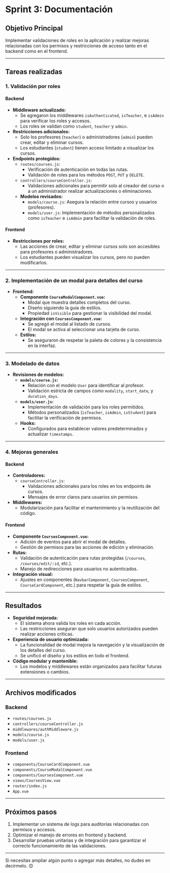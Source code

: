 
# Sprint 3: Documentación

## **Objetivo Principal**

Implementar validaciones de roles en la aplicación y realizar mejoras relacionadas con los permisos y restricciones de acceso tanto en el backend como en el frontend.

---

## **Tareas realizadas**

### 1. **Validación por roles**

#### Backend

* **Middleware actualizado:**
  * Se agregaron los middlewares `isAuthenticated`, `isTeacher`, e `isAdmin` para verificar los roles y accesos.
  * Los roles se validan como `student`, `teacher` y `admin`.
* **Restricciones adicionales:**
  * Solo los profesores (`teacher`) o administradores (`admin`) pueden crear, editar y eliminar cursos.
  * Los estudiantes (`student`) tienen acceso limitado a visualizar los cursos.
* **Endpoints protegidos:**
  * `routes/courses.js`:
    * Verificación de autenticación en todas las rutas.
    * Validación de roles para los métodos `POST`, `PUT` y `DELETE`.
  * `controllers/courseController.js`:
    * Validaciones adicionales para permitir solo al creador del curso o a un administrador realizar actualizaciones o eliminaciones.
  * **Modelos revisados:**
    * `models/course.js`: Asegura la relación entre cursos y usuarios (profesores).
    * `models/user.js`: Implementación de métodos personalizados como `isTeacher` e `isAdmin` para facilitar la validación de roles.

#### Frontend

* **Restricciones por roles:**
  * Las acciones de crear, editar y eliminar cursos solo son accesibles para profesores o administradores.
  * Los estudiantes pueden visualizar los cursos, pero no pueden modificarlos.

---

### 2. **Implementación de un modal para detalles del curso**

* **Frontend:**
  * **Componente `CourseModalComponent.vue`:**
    * Modal que muestra detalles completos del curso.
    * Diseño siguiendo la guía de estilos.
    * Propiedad `isVisible` para gestionar la visibilidad del modal.
  * **Integración con `CoursesComponent.vue`:**
    * Se agregó el modal al listado de cursos.
    * El modal se activa al seleccionar una tarjeta de curso.
  * **Estilos:**
    * Se aseguraron de respetar la paleta de colores y la consistencia en la interfaz.

---

### 3. **Modelado de datos**

* **Revisiones de modelos:**
  * **`models/course.js`:**
    * Relación con el modelo `User` para identificar al profesor.
    * Validación estricta de campos como `modality`, `start_date`, y `duration_days`.
  * **`models/user.js`:**
    * Implementación de validación para los roles permitidos.
    * Métodos personalizados (`isTeacher`, `isAdmin`, `isStudent`) para facilitar la verificación de permisos.
  * **Hooks:**
    * Configurados para establecer valores predeterminados y actualizar `timestamps`.

---

### 4. **Mejoras generales**

#### Backend

* **Controladores:**
  * `courseController.js`:
    * Validaciones adicionales para los roles en los endpoints de cursos.
    * Mensajes de error claros para usuarios sin permisos.
* **Middlewares:**
  * Modularización para facilitar el mantenimiento y la reutilización del código.

#### Frontend

* **Componente `CoursesComponent.vue`:**
  * Adición de eventos para abrir el modal de detalles.
  * Gestión de permisos para las acciones de edición y eliminación.
* **Rutas:**
  * Validación de autenticación para rutas protegidas (`/courses`, `/courses/edit/:id`, etc.).
  * Manejo de redirecciones para usuarios no autenticados.
* **Integración visual:**
  * Ajustes en componentes (`NavbarComponent`, `CoursesComponent`, `CourseCardComponent`, etc.) para respetar la guía de estilos.

---

## **Resultados**

* **Seguridad mejorada:**
  * El sistema ahora valida los roles en cada acción.
  * Las restricciones aseguran que solo usuarios autorizados pueden realizar acciones críticas.
* **Experiencia de usuario optimizada:**
  * La funcionalidad de modal mejora la navegación y la visualización de los detalles del curso.
  * Se unificó el diseño y los estilos en todo el frontend.
* **Código modular y mantenible:**
  * Los modelos y middlewares están organizados para facilitar futuras extensiones o cambios.

---

## **Archivos modificados**

### Backend

* `routes/courses.js`
* `controllers/courseController.js`
* `middlewares/authMiddleware.js`
* `models/course.js`
* `models/user.js`

### Frontend

* `components/CourseCardComponent.vue`
* `components/CourseModalComponent.vue`
* `components/CoursesComponent.vue`
* `views/CoursesView.vue`
* `router/index.js`
* `App.vue`

---

## **Próximos pasos**

1. Implementar un sistema de logs para auditorías relacionadas con permisos y accesos.
2. Optimizar el manejo de errores en frontend y backend.
3. Desarrollar pruebas unitarias y de integración para garantizar el correcto funcionamiento de las validaciones.

---

Si necesitas ampliar algún punto o agregar más detalles, no dudes en decírmelo. 😊
